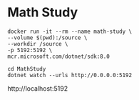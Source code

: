 # Math Study

```
docker run -it --rm --name math-study \
--volume $(pwd):/source \
--workdir /source \
-p 5192:5192 \
mcr.microsoft.com/dotnet/sdk:8.0
```

```
cd MathStudy
dotnet watch --urls http://0.0.0.0:5192
```

http://localhost:5192
